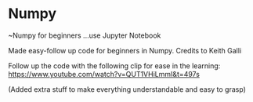 # Numpy
~Numpy for beginners
...use Jupyter Notebook

Made easy-follow up code for beginners in Numpy.
Credits to Keith Galli

Follow up the code with the following clip for ease in the learning:
https://www.youtube.com/watch?v=QUT1VHiLmmI&t=497s

(Added extra stuff to make everything understandable and easy to grasp)
